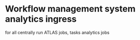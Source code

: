 # Workflow management system analytics ingress
for all centrally run  ATLAS jobs, tasks analytics jobs
